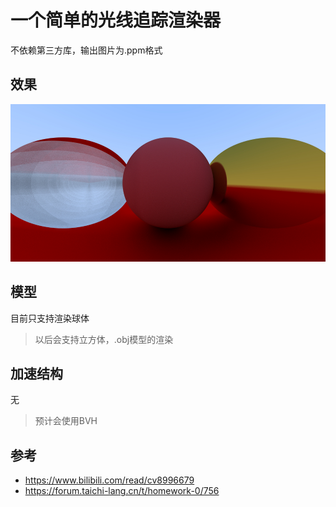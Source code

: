 # 一个简单的光线追踪渲染器
不依赖第三方库，输出图片为.ppm格式
## 效果
![](photo.jpg)
## 模型
目前只支持渲染球体
> 以后会支持立方体，.obj模型的渲染
## 加速结构
无
> 预计会使用BVH
## 参考
- https://www.bilibili.com/read/cv8996679
- https://forum.taichi-lang.cn/t/homework-0/756
